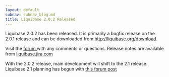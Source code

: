 ```yaml
---
layout: default
subnav: subnav_blog.md
title: Liquibase 2.0.2 Released
---
```



Liquibase 2.0.2 has been released. It is primarily a bugfix release on the 2.0.1 release and can be downloaded from <a href="http://liquibase.org/download">http://liquibase.org/download</a>.


Visit the <a href="http://liquibase.org/forum">forum </a>with any comments or questions. Release notes are available from <a href="http://liquibase.jira.com/secure/ReleaseNote.jspa?projectId=10020&amp;version=10050">liquibase.jira.com</a>


With the 2.0.2 release, main development will shift to the 2.1 release. Liquibase 2.1 planning has begun with <a href="http://forum.liquibase.org/#Topic/49382000000294001">this forum post</a>
